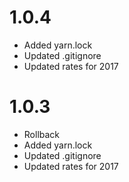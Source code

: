 # 1.0.4
* Added yarn.lock
* Updated .gitignore
* Updated rates for 2017
# 1.0.3
* Rollback
* Added yarn.lock
* Updated .gitignore
* Updated rates for 2017
